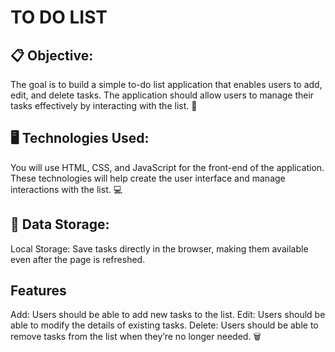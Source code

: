# TO DO LIST 

## 📋 Objective:
The goal is to build a simple to-do list application that enables users to add, edit, and delete tasks. The application should allow users to manage their tasks effectively by interacting with the list. 📝

## 🖥️ Technologies Used:
You will use HTML, CSS, and JavaScript for the front-end of the application. These technologies will help create the user interface and manage interactions with the list. 💻

## 💾 Data Storage:
Local Storage: Save tasks directly in the browser, making them available even after the page is refreshed.


## Features
Add: Users should be able to add new tasks to the list.
Edit: Users should be able to modify the details of existing tasks.
Delete: Users should be able to remove tasks from the list when they’re no longer needed. 🗑️
